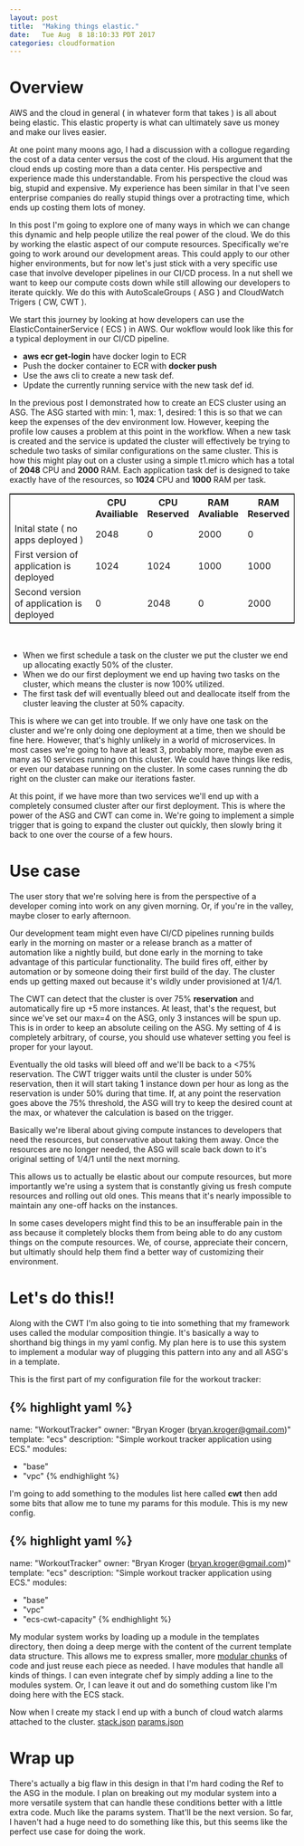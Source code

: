 ```yaml
---
layout: post
title:  "Making things elastic."
date:   Tue Aug  8 18:10:33 PDT 2017
categories: cloudformation
---
```


<h1>Overview</h1>

<p>
AWS and the cloud in general ( in whatever form that takes ) is all about being elastic.  This elastic property is what can ultimately save us money and make
our lives easier.
</p>

<p>
At one point many moons ago, I had a discussion with a collogue regarding the cost of a data center versus the cost of the cloud.  His argument that the cloud ends up
costing more than a data center.  His perspective and experience made this understandable.  From his perspective the cloud was big, stupid and expensive.  My experience
has been similar in that I've seen enterprise companies do really stupid things over a protracting time, which ends up costing them lots of money.
</p>

<p>
In this post I'm going to explore one of many ways in which we can change this dynamic and help people utilize the real power of the cloud.  We do this by working
the elastic aspect of our compute resources.  Specifically we're going to work around our development areas.  This could apply to our other higher environments,
but for now let's just stick with a very specific use case that involve developer pipelines in our CI/CD process.  In a nut shell we want to keep our compute costs 
down while still allowing our developers to iterate quickly.  We do this with AutoScaleGroups ( ASG ) and CloudWatch Trigers ( CW, CWT ).
</p>

<p>
We start this journey by looking at how developers can use the ElasticContainerService ( ECS ) in AWS.  Our wokflow would look like this for a typical deployment
in our CI/CD pipeline.
</p>

<ul>
  <li><b>aws ecr get-login</b> have docker login to ECR</li>
  <li>Push the docker container to ECR with <b>docker push</b></li>
  <li>Use the aws cli to create a new task def.</li>
  <li>Update the currently running service with the new task def id.</li>
</ul>

<p>
In the previous post I demonstrated how to create an ECS cluster using an ASG.  The ASG started with min: 1, max: 1, desired: 1 this is so that we can keep the
expenses of the dev environment low.  However, keeping the profile low causes a problem at this point in the workflow.  When a new task is created and
the service is updated the cluster will effectively be trying to schedule two tasks of similar configurations on the same cluster.
This is how this might play out on a cluster using a simple t1.micro which has a total of <b>2048</b> CPU and <b>2000</b> RAM.
Each application task def is designed to take exactly have of the resources, so <b>1024</b> CPU and <b>1000</b> RAM per task.
</p>

<table style="border: 1px solid #000;width: 100%;">
  <tr> 
    <th style="width: 50%;"></th>
    <th>CPU Availiable</th>
    <th>CPU Reserved</th>
    <th>RAM Avaliable</th>
    <th>RAM Reserved</th>
  </tr>

  <tr>
    <td>Inital state ( no apps deployed )</td>
    <td>2048</td>
    <td>0</td>
    <td>2000</td>
    <td>0</td>
  </tr>

  <tr>
    <td>First version of application is deployed</td>
    <td>1024</td>
    <td>1024</td>
    <td>1000</td>
    <td>1000</td>
  </tr>

  <tr>
    <td>Second version of application is deployed</td>
    <td>0</td>
    <td>2048</td>
    <td>0</td>
    <td>2000</td>
  </tr>
</table>

<br/>
 
<ul>
  <li>When we first schedule a task on the cluster we put the cluster we end up allocating exactly 50% of the cluster.</li>
  <li>When we do our first deployment we end up having two tasks on the cluster, which means the cluster is now 100% utilized.</li>
  <li>The first task def will eventually bleed out and deallocate itself from the cluster leaving the cluster at 50% capacity.</li>
</ul>

<p>
This is where we can get into trouble.  If we only have one task on the cluster and we're only doing one deployment at a time, then we should be fine
here.  However, that's highly unlikely in a world of microservices.  In most cases we're going to have at least 3, probably more, maybe even as many
as 10 services running on this cluster.  We could have things like redis, or even our database running on the cluster.  In some cases running
the db right on the cluster can make our iterations faster.
</p>

<p>
At this point, if we have more than two services we'll end up with a completely consumed cluster after our first deployment.  This is where the power
of the ASG and CWT can come in.  We're going to implement a simple trigger that is going to expand the cluster out quickly, then slowly bring
it back to one over the course of a few hours.
</p>

<h1>Use case</h1>

<p>
The user story that we're solving here is from the perspective of a developer coming into work on any given morning.  Or, if you're in the valley,
maybe closer to early afternoon.
</p>

<p>
Our development team might even have CI/CD pipelines running builds early in the morning on master or a release branch as a matter of automation
like a nightly build, but done early in the morning to take advantage of this particular functionality.  The build fires off, either by automation
or by someone doing their first build of the day.   The cluster ends up getting maxed out because it's wildly under provisioned at 1/4/1.
</p>

<p>
The CWT can detect that the cluster is over 75% <b>reservation</b> and automatically fire up +5 more instances.  At least, that's the request, but
since we've set our max=4 on the ASG, only 3 instances will be spun up.  This is in order to keep an absolute ceiling on the ASG.  My setting of
4 is completely arbitrary, of course, you should use whatever setting you feel is proper for your layout.
</p>

<p>
Eventually the old tasks will bleed off and we'll be back to a <75% reservation.  The CWT trigger waits until the cluster is under 50% reservation,
then it will start taking 1 instance down per hour as long as the reservation is under 50% during that time.  If, at any point the reservation
goes above the 75% threshold, the ASG will try to keep the desired count at the max, or whatever the calculation is based on the trigger.
</p>

<p>
Basically we're liberal about giving compute instances to developers that need the resources, but conservative about taking them away.  Once
the resources are no longer needed, the ASG will scale back down to it's original setting of 1/4/1 until the next morning.
</p>

<p>
This allows us to actually be elastic about our compute resources, but more importantly we're using a system that is constantly giving
us fresh compute resources and rolling out old ones.  This means that it's nearly impossible to maintain any one-off hacks on the instances.
</p>

<p>
In some cases developers might find this to be an insufferable pain in the ass because it completely blocks them from being able to do
any custom things on the compute resources.  We, of course, appreciate their concern, but ultimatly should help them find a better
way of customizing their environment.
</b>

<h1>Let's do this!!</h1>

<p>
Along with the CWT I'm also going to tie into something that my framework uses called the modular composition thingie.  It's basically a way
to shorthand big things in my yaml config.  My plan here is to use this system to implement a modular way of plugging this pattern into
any and all ASG's in a template.
</p>

<p>
This is the first part of my configuration file for the workout tracker:
</p>

{% highlight yaml %}
---
name: "WorkoutTracker"
owner: "Bryan Kroger (bryan.kroger@gmail.com)"
template: "ecs"
description: "Simple workout tracker application using ECS."
modules:
  - "base"
  - "vpc"
{% endhighlight %}

<p>
I'm going to add something to the modules list here called <b>cwt</b> then add some bits that allow me to tune my params for this module.  This
is my new config.
</p>

{% highlight yaml %}
---
name: "WorkoutTracker"
owner: "Bryan Kroger (bryan.kroger@gmail.com)"
template: "ecs"
description: "Simple workout tracker application using ECS."
modules:
  - "base"
  - "vpc"
  - "ecs-cwt-capacity"
{% endhighlight %}

<p>
My modular system works by loading up a module in the templates directory, then doing a deep merge with the content of the current template data structure.
This allows me to express smaller, more <a href="https://github.com/krogebry/devops/tree/master/aws/cloudformation/templates/modules">modular chunks</a> of code and just reuse each piece as needed.
I have modules that handle all kinds of things.  I can even integrate chef by simply adding a line to the modules system.  Or, I can leave it out and do something
custom like I'm doing here with the ECS stack.
</p>

<p>
Now when I create my stack I end up with a bunch of cloud watch alarms attached to the cluster.
<a href="/devops/code/2017-08-09/stack.json">stack.json</a> <a href="/devops/code/2017-08-09/params.json">params.json</a>
</p>

<h1>Wrap up</h1>

<p>
There's actually a big flaw in this design in that I'm hard coding the Ref to the ASG in the module.  I plan on breaking out my modular system into a 
more versatile system that can handle these conditions better with a little extra code.  Much like the params system.  That'll be the next version.
So far, I haven't had a huge need to do something like this, but this seems like the perfect use case for doing the work.
</p>
